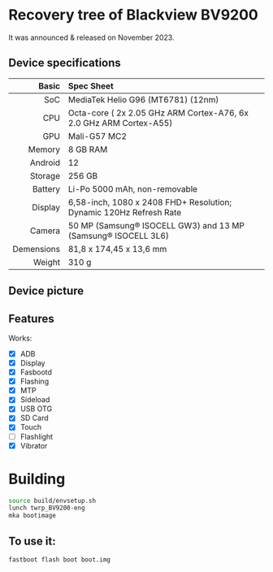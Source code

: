 #  Recovery tree of Blackview BV9200

It was announced & released on November 2023.

## Device specifications

Basic   | Spec Sheet
-------:|:-------------------------
SoC     | MediaTek Helio G96 (MT6781) (12nm)
CPU     | Octa-core ( 2x 2.05 GHz ARM Cortex-A76, 6x 2.0 GHz ARM Cortex-A55)
GPU     | Mali-G57 MC2
Memory  | 8 GB RAM
Android | 12
Storage | 256 GB
Battery | Li-Po 5000 mAh, non-removable
Display | 6,58-inch, 1080 x 2408 FHD+ Resolution; Dynamic 120Hz Refresh Rate
Camera  | 50 MP (Samsung® ISOCELL GW3) and 13 MP (Samsung® ISOCELL 3L6)
Demensions | 81,8 x 174,45 x 13,6 mm
Weight  | 310 g
## Device picture

## Features

Works:

- [X] ADB
- [X] Display
- [X] Fasbootd
- [X] Flashing
- [X] MTP
- [X] Sideload
- [X] USB OTG
- [X] SD Card
- [X] Touch
- [ ] Flashlight
- [X] Vibrator

# Building
```bash
source build/envsetup.sh
lunch twrp_BV9200-eng
mka bootimage
```

## To use it:

```
fastboot flash boot boot.img
```
